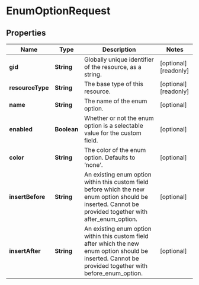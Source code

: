 

# EnumOptionRequest


## Properties

| Name | Type | Description | Notes |
|------------ | ------------- | ------------- | -------------|
|**gid** | **String** | Globally unique identifier of the resource, as a string. |  [optional] [readonly] |
|**resourceType** | **String** | The base type of this resource. |  [optional] [readonly] |
|**name** | **String** | The name of the enum option. |  [optional] |
|**enabled** | **Boolean** | Whether or not the enum option is a selectable value for the custom field. |  [optional] |
|**color** | **String** | The color of the enum option. Defaults to ‘none’. |  [optional] |
|**insertBefore** | **String** | An existing enum option within this custom field before which the new enum option should be inserted. Cannot be provided together with after_enum_option. |  [optional] |
|**insertAfter** | **String** | An existing enum option within this custom field after which the new enum option should be inserted. Cannot be provided together with before_enum_option. |  [optional] |



